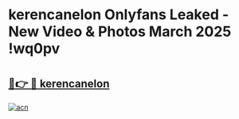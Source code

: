 # kerencanelon Onlyfans Leaked - New Video & Photos March 2025 !wq0pv

# <h2><a href="https://it0109.iuczelnia.edu.pl?title=kerencanelon&ref=wq0pv">🔗👉 🔴 kerencanelon</a></h2>

[![acn](https://github.com/user-attachments/assets/0f9c940e-d8b0-45ae-aac7-cd30a18b3e1c)](https://it0109.iuczelnia.edu.pl?title=kerencanelon&ref=wq0pv)

